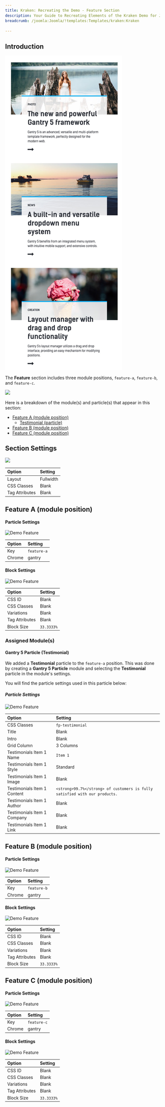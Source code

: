 ```yaml
---
title: Kraken: Recreating the Demo - Feature Section
description: Your Guide to Recreating Elements of the Kraken Demo for Joomla
breadcrumb: /joomla:Joomla/!templates:Templates/kraken:Kraken

---
```


## Introduction

![](assets/demo_7.jpeg)

The **Feature** section includes three module positions, `feature-a`, `feature-b`, and `feature-c`. 

![](assets/home_feature.jpeg)

Here is a breakdown of the module(s) and particle(s) that appear in this section:

* [Feature A (module position)](#feature-a-(module-position))
    - [Testimonial (particle)](#gantry-5-particle-(testimonial))
* [Feature B (module position)](#feature-b-(module-position))
* [Feature C (module position)](#feature-c-(module-position))

## Section Settings

![](assets/demo_feature_settings.jpeg)

| Option         | Setting   |
| :-----         | :-----    |
| Layout         | Fullwidth |
| CSS Classes    | Blank     |
| Tag Attributes | Blank     |

## Feature A (module position)

#### Particle Settings

![Demo Feature](assets/demo_feature_1.jpeg)

| Option | Setting     |
| :----- | :-----      |
| Key    | `feature-a` |
| Chrome | gantry      |

#### Block Settings

![Demo Feature](assets/demo_feature_2.jpeg)

| Option         | Setting    |
| :-----         | :-----     |
| CSS ID         | Blank      |
| CSS Classes    | Blank      |
| Variations     | Blank      |
| Tag Attributes | Blank      |
| Block Size     | `33.3333%` |

### Assigned Module(s)

#### Gantry 5 Particle (Testimonial)

We added a **Testimonial** particle to the `feature-a` position. This was done by creating a **Gantry 5 Particle** module and selecting the **Testimonial** particle in the module's settings. 

You will find the particle settings used in this particle below:

##### Particle Settings

![Demo Feature](assets/demo_feature_3.jpeg)

| Option                      | Setting                                                                     |
| :-----                      | :-----                                                                      |
| CSS Classes                 | `fp-testimonial`                                                            |
| Title                       | Blank                                                                       |
| Intro                       | Blank                                                                       |
| Grid Column                 | 3 Columns                                                                   |
| Testimonials Item 1 Name    | `Item 1`                                                                    |
| Testimonials Item 1 Style   | Standard                                                                    |
| Testimonials Item 1 Image   | Blank                                                                       |
| Testimonials Item 1 Content | `<strong>99.7%</strong> of customers is fully satisfied with our products.` |
| Testimonials Item 1 Author  | Blank                                                                       |
| Testimonials Item 1 Company | Blank                                                                       |
| Testimonials Item 1 Link    | Blank                                                                       |

## Feature B (module position)

#### Particle Settings

![Demo Feature](assets/demo_feature_4.jpeg)

| Option | Setting   |
| :----- | :-----    |
| Key    | `feature-b` |
| Chrome | gantry    |

#### Block Settings

![Demo Feature](assets/demo_feature_5.jpeg)

| Option         | Setting    |
| :-----         | :-----     |
| CSS ID         | Blank      |
| CSS Classes    | Blank      |
| Variations     | Blank      |
| Tag Attributes | Blank      |
| Block Size     | `33.3333%` |

## Feature C (module position)

#### Particle Settings

![Demo Feature](assets/demo_feature_6.jpeg)

| Option | Setting      |
| :----- | :-----       |
| Key    | `feature-c` |
| Chrome | gantry       |

#### Block Settings

![Demo Feature](assets/demo_feature_7.jpeg)

| Option         | Setting    |
| :-----         | :-----     |
| CSS ID         | Blank      |
| CSS Classes    | Blank      |
| Variations     | Blank      |
| Tag Attributes | Blank      |
| Block Size     | `33.3333%` |
